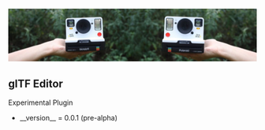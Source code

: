 <html><body>
<p><img src="./resources/title_image.jpg"/> </p>
<h2><span>glTF Editor</span></h2>
<p>Experimental Plugin </p>
<ul><li> __version__ = 0.0.1 (pre-alpha) </li></ul></body></html>
